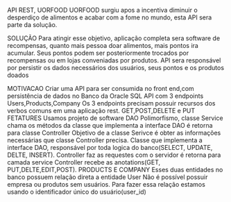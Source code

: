 API REST, UORFOOD
UORFOOD surgiu apos a incentiva diminuir o desperdiço de alimentos e acabar com a fome no mundo, esta API sera parte da solução.

SOLUÇÃO
Para atingir esse objetivo, aplicação completa sera software de recompensas, quanto mais pessoa doar alimentos, mais pontos ira acumular. Seus pontos podem ser posteriormente trocados por recompensas ou em lojas conveniadas por produtos.
API sera responsável por persistir os dados necessários dos usuários, seus pontos e os produtos doados

MOTIVACAO
Criar uma API para ser consumida no front end,com persistência de dados no Banco da Oracle SQL
API com 3 endpoints Users,Products,Company
Os 3 endpoints precisam possuir recursos dos verbos comuns em uma aplicação rest. GET,POST,DELETE e PUT
FETATURES
Usamos projeto de software DAO
Polimorfismo, classe Service chama os métodos da classe que implementa a interface DAO é retorna para classe Controller
Objetivo de a classe Serivce é obter as informações necessárias que classe Controller precisa.
Classe que implementa a interface DAO, responsável por toda logica do banco(SELECT, UPDATE, DELTE, INSERT).
Controller faz as requestes com o servidor é retorna para camada service
Controller recebe as anotations(GET, PUT,DELTE,EDIT,POST).
PRODUCTS E COMPANY
Esses duas entidades no banco possuem relação direta a entidade User
Não é possível possuir empresa ou produtos sem usuários.
Para fazer essa relação estamos usando o identificador único do usuário(user_id)

